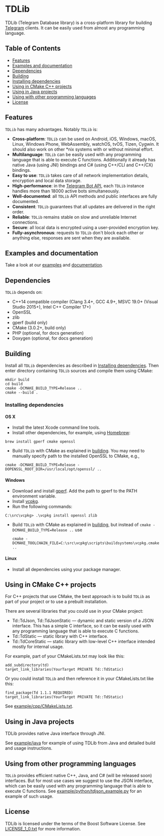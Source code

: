 # TDLib

TDLib (Telegram Database library) is a cross-platform library for building [Telegram](https://telegram.org) clients. It can be easily used from almost any programming language.

## Table of Contents
- [Features](#features)
- [Examples and documentation](#usage)
- [Dependencies](#dependencies)
- [Building](#building)
- [Installing dependencies](#installing-dependencies)
- [Using in CMake C++ projects](#using-cxx)
- [Using in Java projects](#using-java)
- [Using with other programming languages](#using-json)
- [License](#license)

<a name="features"></a>
## Features

`TDLib` has many advantages. Notably `TDLib` is:

* **Cross-platform**: `TDLib` can be used on Android, iOS, Windows, macOS, Linux, Windows Phone, WebAssembly, watchOS, tvOS, Tizen, Cygwin. It should also work on other *nix systems with or without minimal effort.
* **Multilanguage**: `TDLib` can be easily used with any programming language that is able to execute C functions. Additionally it already has native Java (using JNI) bindings and C# (using C++/CLI and C++/CX) bindings.
* **Easy to use**: `TDLib` takes care of all network implementation details, encryption and local data storage.
* **High-performance**: in the [Telegram Bot API](https://core.telegram.org/bots/api), each `TDLib` instance handles more than 18000 active bots simultaneously.
* **Well-documented**: all `TDLib` API methods and public interfaces are fully documented.
* **Consistent**: `TDLib` guarantees that all updates are delivered in the right order.
* **Reliable**: `TDLib` remains stable on slow and unreliable Internet connections.
* **Secure**: all local data is encrypted using a user-provided encryption key.
* **Fully-asynchronous**: requests to `TDLib` don't block each other or anything else, responses are sent when they are available.

<a name="usage"></a>
## Examples and documentation
Take a look at our [examples](https://github.com/tdlib/td/tree/master/example) and [documentation](https://core.telegram.org/tdlib/docs/).

<a name="dependencies"></a>
## Dependencies
`TDLib` depends on:

* C++14 compatible compiler (Clang 3.4+, GCC 4.9+, MSVC 19.0+ (Visual Studio 2015+), Intel C++ Compiler 17+)
* OpenSSL
* zlib
* gperf (build only)
* CMake (3.0.2+, build only)
* PHP (optional, for docs generation)
* Doxygen (optional, for docs generation)

<a name="building"></a>
## Building

Install all `TDLib` dependencies as described in [Installing dependencies](#installing-dependencies).
Then enter directory containing `TDLib` sources and compile them using CMake:

```
mkdir build
cd build
cmake -DCMAKE_BUILD_TYPE=Release ..
cmake --build .
```

<a name="installing-dependencies"></a>
### Installing dependencies

#### OS X
* Install the latest Xcode command line tools.
* Install other dependencies, for example, using [Homebrew](https://brew.sh):
```
brew install gperf cmake openssl
```
* Build `TDLib` with CMake as explained in [building](#building). You may need to manually specify path to the installed OpenSSL to CMake, e.g.,
```
cmake -DCMAKE_BUILD_TYPE=Release -DOPENSSL_ROOT_DIR=/usr/local/opt/openssl/ ..
```

#### Windows
* Download and install [gperf](https://sourceforge.net/projects/gnuwin32/files/gperf/3.0.1/). Add the path to gperf to the PATH environment variable.
* Install [vcpkg](https://github.com/Microsoft/vcpkg#quick-start).
* Run the following commands:
```
C:\src\vcpkg> .\vcpkg install openssl zlib
```
* Build `TDLib` with CMake as explained in [building](#building), but instead of `cmake -DCMAKE_BUILD_TYPE=Release ..` use
  ```
  cmake -DCMAKE_TOOLCHAIN_FILE=C:\src\vcpkg\scripts\buildsystems\vcpkg.cmake ..
  ```

#### Linux
* Install all dependencies using your package manager.

<a name="using-cxx"></a>
## Using in CMake C++ projects
For C++ projects that use CMake, the best approach is to build `TDLib` as part of your project or to use a prebuilt installation.

There are several libraries that you could use in your CMake project:

* Td::TdJson, Td::TdJsonStatic — dynamic and static version of a JSON interface. This has a simple C interface, so it can be easily used with any programming language that is able to execute C functions.
* Td::TdStatic — static library with C++ interface.
* Td::TdCoreStatic — static library with low-level C++ interface intended mostly for internal usage.

For example, part of your CMakeLists.txt may look like this:
```
add_subdirectory(td)
target_link_libraries(YourTarget PRIVATE Td::TdStatic)
```

Or you could install `TDLib` and then reference it in your CMakeLists.txt like this:
```
find_package(Td 1.1.1 REQUIRED)
target_link_libraries(YourTarget PRIVATE Td::TdStatic)
```
See [example/cpp/CMakeLists.txt](https://github.com/tdlib/td/tree/master/example/cpp/CMakeLists.txt).

<a name="using-java"></a>
## Using in Java projects
TDLib provides native Java interface through JNI.

See [example/java](https://github.com/tdlib/td/tree/master/example/java) for example of using TDLib from Java and detailed build and usage instructions.

<a name="using-json"></a>
## Using from other programming languages
`TDLib` provides efficient native C++, Java, and C# (will be released soon) interfaces.
But for most use cases we suggest to use the JSON interface, which can be easily used with any programming language that is able to execute C functions.
See [example/python/tdjson_example.py](https://github.com/tdlib/td/tree/master/example/python/tdjson_example.py) for an example of such usage.

<a name="license"></a>
## License
TDLib is licensed under the terms of the Boost Software License. See [LICENSE_1_0.txt](http://www.boost.org/LICENSE_1_0.txt) for more information.
